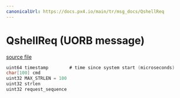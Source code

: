 ```yaml
---
canonicalUrl: https://docs.px4.io/main/tr/msg_docs/QshellReq
---
```


# QshellReq (UORB message)



[source file](https://github.com/PX4/PX4-Autopilot/blob/release/1.14/msg/QshellReq.msg)

```c
uint64 timestamp        # time since system start (microseconds)
char[100] cmd
uint32 MAX_STRLEN = 100
uint32 strlen
uint32 request_sequence

```
